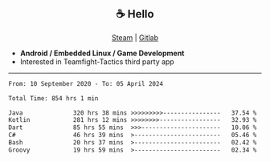 <h2 align="center"> ☕ Hello </h2>

<p align="center">
  <a href="https://steamcommunity.com/id/Niforances/">Steam</a> |
  <a href="https://gitlab.com/niforances">Gitlab</a>
</p>

 - **Android / Embedded Linux / Game Development**
 - Interested in Teamfight-Tactics third party app

------

<!--START_SECTION:waka-->

```txt
From: 10 September 2020 - To: 05 April 2024

Total Time: 854 hrs 1 min

Java              320 hrs 38 mins >>>>>>>>>----------------   37.54 %
Kotlin            281 hrs 12 mins >>>>>>>>-----------------   32.93 %
Dart              85 hrs 55 mins  >>>----------------------   10.06 %
C#                46 hrs 39 mins  >------------------------   05.46 %
Bash              20 hrs 37 mins  >------------------------   02.42 %
Groovy            19 hrs 59 mins  >------------------------   02.34 %
```

<!--END_SECTION:waka-->
